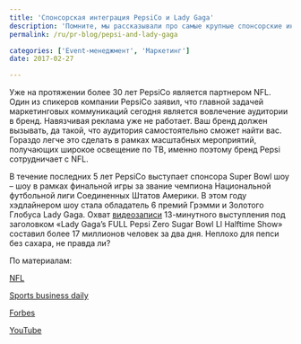 ```yaml
---
title: 'Спонсорская интеграция PepsiCo и Lady Gaga'
description: 'Помните, мы рассказывали про самые крупные спонсорские интеграции? Одной из самых масштабных является партнерство Pepsi и Национальной футбольной лиги. Консалтинговая группа «Полилог» хотела бы привести яркий пример из недавних событий, иллюстрирующий, как можно охватить аудиторию в 17 миллионов человек за 48 часов.'
permalink: /ru/pr-blog/pepsi-and-lady-gaga

categories: ['Event-менеджмент', 'Маркетинг']
date: 2017-02-27

---
```

<p>Уже на протяжении более 30 лет PepsiCo является партнером NFL. Один из спикеров компании PepsiCo заявил, что главной задачей маркетинговых коммуникаций сегодня является вовлечение аудитории в бренд. Навязчивая реклама уже не работает. Ваш бренд должен вызывать, да такой, что аудитория самостоятельно сможет найти вас. Гораздо легче это сделать в рамках масштабных мероприятий, получающих широкое освещение по ТВ, именно поэтому бренд Pepsi сотрудничает с NFL.</p>
<p>В течение последних 5 лет PepsiCo выступает спонсора Super Bowl шоу &ndash; шоу в рамках финальной игры за звание чемпиона Национальной футбольной лиги Соединенных Штатов Америки. В этом году хэдлайнером шоу стала обладатель 6 премий Грэмми и Золотого Глобуса Lady Gaga. Охват&nbsp;<a href="https://www.youtube.com/watch?v=txXwg712zw4" target="_blank" rel="noopener noreferrer">видеозаписи</a>&nbsp;13-минутного выступления под заголовком &laquo;Lady Gaga&rsquo;s FULL Pepsi Zero Sugar Bowl Ll Halftime Show&raquo; составил более 17 миллионов человек за два дня. Неплохо для пепси без сахара, не правда ли?</p>
<p>По материалам:</p>
<p><a href="http://www.nfl.com/news/story/0ap3000000711980/article/lady-gaga-headlines-pepsi-zero-sugar-super-bowl-li-halftime-show" target="_blank" rel="noopener noreferrer">NFL</a></p>
<p><a href="http://www.sportsbusinessdaily.com/Daily/Issues/2016/09/22/Events-and-Attractions/Lady-Gaga.aspx" target="_blank" rel="noopener noreferrer">Sports business daily</a></p>
<p><a href="http://www.forbes.com/sites/jenniferrooney/2017/01/30/video-inside-pepsicos-2017-super-bowl-ad-game/#cc403f87422c" target="_blank" rel="noopener noreferrer">Forbes</a></p>
<p><a href="https://www.youtube.com/watch?v=txXwg712zw4" target="_blank" rel="noopener noreferrer">YouTube</a></p>

